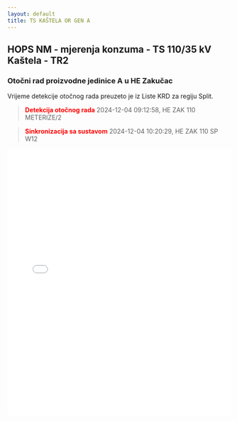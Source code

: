 ```yaml
---
layout: default
title: TS KAŠTELA OR GEN A
---
```

## HOPS NM - mjerenja konzuma - TS 110/35 kV Kaštela - TR2

### Otočni rad proizvodne jedinice A u HE Zakučac

Vrijeme detekcije otočnog rada preuzeto je iz Liste KRD za regiju Split.

> **<font color="red">Detekcija otočnog rada</font>** 2024-12-04 09:12:58, HE ZAK 110 METERIZE/2

> **<font color="red">Sinkronizacija sa sustavom</font>** 2024-12-04 10:20:29, HE ZAK 110 SP W12

<div class="wide-graph">
    <iframe src="{{ site.baseurl }}/konzum/htmls/ts-kastela-tr2-or-gen-a.html" width="100%" height="600px" frameborder="0"></iframe>
</div>